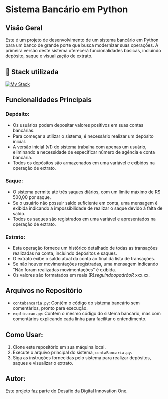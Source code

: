 # Sistema Bancário em Python

## Visão Geral

Este é um projeto de desenvolvimento de um sistema bancário em Python para um banco de grande porte que busca modernizar suas operações. A primeira versão deste sistema oferecerá funcionalidades básicas, incluindo depósito, saque e visualização de extrato.

## :battery: Stack utilizada
[![My Stack](https://skillicons.dev/icons?i=vscode,py,git)](https://skillicons.dev)

## Funcionalidades Principais

### Depósito:

- Os usuários podem depositar valores positivos em suas contas bancárias.
- Para começar a utilizar o sistema, é necessário realizar um depósito inicial.
- A versão inicial (v1) do sistema trabalha com apenas um usuário, eliminando a necessidade de especificar número de agência e conta bancária.
- Todos os depósitos são armazenados em uma variável e exibidos na operação de extrato.

### Saque:

- O sistema permite até três saques diários, com um limite máximo de R$ 500,00 por saque.
- Se o usuário não possuir saldo suficiente em conta, uma mensagem é exibida indicando a impossibilidade de realizar o saque devido à falta de saldo.
- Todos os saques são registrados em uma variável e apresentados na operação de extrato.

### Extrato:

- Esta operação fornece um histórico detalhado de todas as transações realizadas na conta, incluindo depósitos e saques.
- O extrato exibe o saldo atual da conta ao final da lista de transações.
- Se não houver movimentações registradas, uma mensagem indicando "Não foram realizadas movimentações" é exibida.
- Os valores são formatados em reais (R$) seguindo o padrão R$ xxx.xx.

## Arquivos no Repositório

- `contabancaria.py`: Contém o código do sistema bancário sem comentários, pronto para execução.
- `explicacao.py`: Contém o mesmo código do sistema bancário, mas com comentários explicando cada linha para facilitar o entendimento.

## Como Usar:

1. Clone este repositório em sua máquina local.
2. Execute o arquivo principal do sistema, `contaBancaria.py`.
3. Siga as instruções fornecidas pelo sistema para realizar depósitos, saques e visualizar o extrato.

## Autor:

Este projeto faz parte do Desafio da Digital Innovation One.
